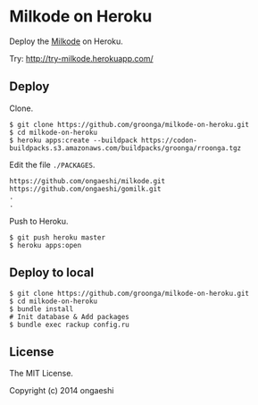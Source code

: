 # Milkode on Heroku

Deploy the [Milkode](https://github.com/ongaeshi/milkode) on Heroku.

Try: http://try-milkode.herokuapp.com/

## Deploy

Clone.

```
$ git clone https://github.com/groonga/milkode-on-heroku.git
$ cd milkode-on-heroku
$ heroku apps:create --buildpack https://codon-buildpacks.s3.amazonaws.com/buildpacks/groonga/rroonga.tgz
```

Edit the file `./PACKAGES`.

```
https://github.com/ongaeshi/milkode.git
https://github.com/ongaeshi/gomilk.git
.
.
```

Push to Heroku.

```
$ git push heroku master
$ heroku apps:open
```

## Deploy to local

```
$ git clone https://github.com/groonga/milkode-on-heroku.git
$ cd milkode-on-heroku
$ bundle install
# Init database & Add packages
$ bundle exec rackup config.ru
```

## License

The MIT License.

Copyright (c) 2014 ongaeshi





